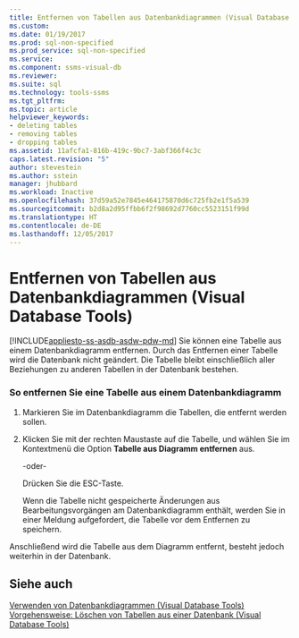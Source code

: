 ```yaml
---
title: Entfernen von Tabellen aus Datenbankdiagrammen (Visual Database Tools)| Microsoft-Dokumente
ms.custom: 
ms.date: 01/19/2017
ms.prod: sql-non-specified
ms.prod_service: sql-non-specified
ms.service: 
ms.component: ssms-visual-db
ms.reviewer: 
ms.suite: sql
ms.technology: tools-ssms
ms.tgt_pltfrm: 
ms.topic: article
helpviewer_keywords:
- deleting tables
- removing tables
- dropping tables
ms.assetid: 11afcfa1-816b-419c-9bc7-3abf366f4c3c
caps.latest.revision: "5"
author: stevestein
ms.author: sstein
manager: jhubbard
ms.workload: Inactive
ms.openlocfilehash: 37d59a52e7845e464175870d6c725fb2e1f5a539
ms.sourcegitcommit: b2d8a2d95ffbb6f2f98692d7760cc5523151f99d
ms.translationtype: HT
ms.contentlocale: de-DE
ms.lasthandoff: 12/05/2017
---
```

# <a name="remove-tables-from-database-diagrams-visual-database-tools"></a>Entfernen von Tabellen aus Datenbankdiagrammen (Visual Database Tools)
[!INCLUDE[appliesto-ss-asdb-asdw-pdw-md](../../includes/appliesto-ss-asdb-asdw-pdw-md.md)] Sie können eine Tabelle aus einem Datenbankdiagramm entfernen. Durch das Entfernen einer Tabelle wird die Datenbank nicht geändert. Die Tabelle bleibt einschließlich aller Beziehungen zu anderen Tabellen in der Datenbank bestehen.  
  
### <a name="to-remove-a-table-from-a-database-diagram"></a>So entfernen Sie eine Tabelle aus einem Datenbankdiagramm  
  
1.  Markieren Sie im Datenbankdiagramm die Tabellen, die entfernt werden sollen.  
  
2.  Klicken Sie mit der rechten Maustaste auf die Tabelle, und wählen Sie im Kontextmenü die Option **Tabelle aus Diagramm entfernen** aus.  
  
    -oder-  
  
    Drücken Sie die ESC-Taste.  
  
    Wenn die Tabelle nicht gespeicherte Änderungen aus Bearbeitungsvorgängen am Datenbankdiagramm enthält, werden Sie in einer Meldung aufgefordert, die Tabelle vor dem Entfernen zu speichern.  
  
Anschließend wird die Tabelle aus dem Diagramm entfernt, besteht jedoch weiterhin in der Datenbank.  
  
## <a name="see-also"></a>Siehe auch  
[Verwenden von Datenbankdiagrammen &#40;Visual Database Tools&#41;](../../ssms/visual-db-tools/work-with-database-diagrams-visual-database-tools.md)  
[Vorgehensweise: Löschen von Tabellen aus einer Datenbank (Visual Database Tools)](http://msdn.microsoft.com/en-us/ca6aa3e9-9885-44c3-bafc-aec441fd97ec)  
  
